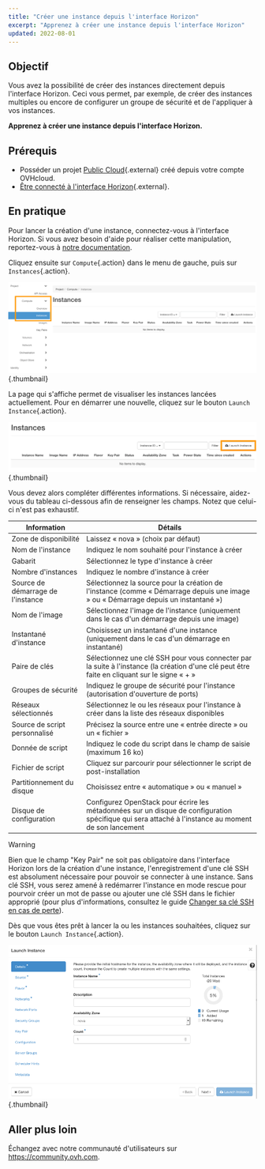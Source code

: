 ```yaml
---
title: "Créer une instance depuis l'interface Horizon"
excerpt: "Apprenez à créer une instance depuis l'interface Horizon"
updated: 2022-08-01
---
```



## Objectif

Vous avez la possibilité de créer des instances directement depuis l'interface Horizon. Ceci vous permet, par exemple, de créer des instances multiples ou encore de configurer un groupe de sécurité et de l'appliquer à vos instances.

**Apprenez à créer une instance depuis l'interface Horizon.**

## Prérequis

- Posséder un projet [Public Cloud](https://www.ovh.com/fr/public-cloud/instances/){.external} créé depuis votre compte OVHcloud.
- [Être connecté à l'interface Horizon](/pages/public_cloud/compute/introducing_horizon){.external}. 

## En pratique

Pour lancer la création d'une instance, connectez-vous à l'interface Horizon. Si vous avez besoin d'aide pour réaliser cette manipulation, reportez-vous à [notre documentation](/pages/public_cloud/compute/introducing_horizon).

Cliquez ensuite sur `Compute`{.action} dans le menu de gauche, puis sur `Instances`{.action}.

![createinstance](images/create-instance-step1.png){.thumbnail}

La page qui s'affiche permet de visualiser les instances lancées actuellement. Pour en démarrer une nouvelle, cliquez sur le bouton `Launch Instance`{.action}.

![createinstance](images/create-instance-step2.png){.thumbnail}

Vous devez alors compléter différentes informations. Si nécessaire, aidez-vous du tableau ci-dessous afin de renseigner les champs. Notez que celui-ci n'est pas exhaustif. 

|Information|Détails|
|---|---|
|Zone de disponibilité|Laissez « nova » (choix par défaut)|
|Nom de l'instance|Indiquez le nom souhaité pour l'instance à créer|
|Gabarit|Sélectionnez le type d'instance à créer|
|Nombre d'instances|Indiquez le nombre d'instance à créer|
|Source de démarrage de l'instance|Sélectionnez la source pour la création de l'instance (comme « Démarrage depuis une image » ou « Démarrage depuis un instantané »)|
|Nom de l'image|Sélectionnez l'image de l'instance (uniquement dans le cas d'un démarrage depuis une image)|
|Instantané d'instance|Choisissez un instantané d'une instance (uniquement dans le cas d'un démarrage en instantané)|
|Paire de clés|Sélectionnez une clé SSH pour vous connecter par la suite à l'instance (la création d'une clé peut être faite en cliquant sur le signe « + »|
|Groupes de sécurité|Indiquez le groupe de sécurité pour l'instance (autorisation d'ouverture de ports)|
|Réseaux sélectionnés|Sélectionnez le ou les réseaux pour l'instance à créer dans la liste des réseaux disponibles|
|Source de script personnalisé|Précisez la source entre une « entrée directe » ou un « fichier »|
|Donnée de script|Indiquez le code du script dans le champ de saisie (maximum 16 ko)|
|Fichier de script|Cliquez sur parcourir pour sélectionner le script de post-installation|
|Partitionnement du disque|Choisissez entre « automatique » ou « manuel »|
|Disque de configuration|Configurez OpenStack pour écrire les métadonnées sur un disque de configuration spécifique qui sera attaché à l'instance au moment de son lancement|

> [!warning] 
> 
> Bien que le champ "Key Pair" ne soit pas obligatoire dans l'interface Horizon lors de la création d'une instance, l'enregistrement d'une clé SSH est absolument nécessaire pour pouvoir se connecter à une instance. Sans clé SSH, vous serez amené à redémarrer l'instance en mode rescue pour pourvoir créer un mot de passe ou ajouter une clé SSH dans le fichier approprié (pour plus d'informations, consultez le guide [Changer sa clé SSH en cas de perte](/pages/public_cloud/compute/replacing_lost_ssh_key#en-pratique)).
>

Dès que vous êtes prêt à lancer la ou les instances souhaitées, cliquez sur le bouton `Launch Instance`{.action}.

![createinstance](images/create-instance-step3.png){.thumbnail}

## Aller plus loin

Échangez avec notre communauté d'utilisateurs sur <https://community.ovh.com>.
